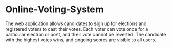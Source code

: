 # Online-Voting-System
The web application allows candidates to sign up for elections and registered voters to cast their votes. Each voter can vote once for a particular election or post, and their vote cannot be reverted. The candidate with the highest votes wins, and ongoing scores are visible to all users.
